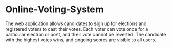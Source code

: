 # Online-Voting-System
The web application allows candidates to sign up for elections and registered voters to cast their votes. Each voter can vote once for a particular election or post, and their vote cannot be reverted. The candidate with the highest votes wins, and ongoing scores are visible to all users.
